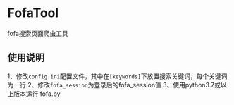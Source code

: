 # FofaTool
fofa搜索页面爬虫工具
## 使用说明
1、修改`config.ini`配置文件，其中在`[keywords]`下放置搜索关键词，每个关键词为一行
2、修改`fofa_session`为登录后的fofa_session值
3、使用python3.7或以上版本运行 fofa.py